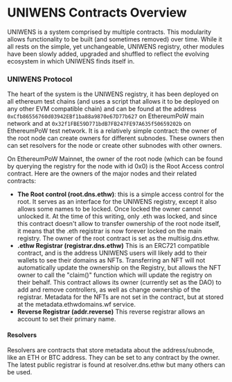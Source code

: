 # UNIWENS Contracts Overview

UNIWENS is a system comprised by multiple contracts. This modularity allows functionality to be built (and sometimes removed) over time. While it all rests on the simple, yet unchangeable, UNIWENS registry, other modules have been slowly added, upgraded and shuffled to reflect the evolving ecosystem in which UNIWENS finds itself in.

### UNIWENS Protocol

The heart of the system is the UNIWENS registry, it has been deployed on all ethereum test chains (and uses a script that allows it to be deployed on any other EVM compatible chain) and can be found at the address `0xCfb86556760d03942EBf1ba88a9870e67D77b627` on EthereumPoW main network and at `0x32f1FBE59D771bdB7FB247FE97A635f50659202b` on EthereumPoW test network. It is a relatively simple contract: the owner of the root node can create owners for different subnodes. These owners then can set resolvers for the node or create other subnodes with other owners.

On EthereumPoW Mainnet, the owner of the root node (which can be found by querying the registry for the node with id 0x0) is the Root Access control contract. Here are the owners of the major nodes and their related contracts:

* **The Root control (root.dns.ethw)**: this is a simple access control for the root. It serves as an interface for the UNIWENS registry, except it also allows some names to be locked. Once locked the owner cannot unlocked it. At the time of this writing, only .eth was locked, and since this contract doesn't allow to transfer ownership of the root node itself, it means that the .eth registrar is now forever locked on the main registry. The owner of the root contract is set as the multisig.dns.ethw.
* **.ethw Registrar (registrar.dns.ethw)** This is an ERC721 compatible contract, and is the address UNIWENS users will likely add to their wallets to see their domains as NFTs. Transferring an NFT will not automatically update the ownership on the Registry, but allows the NFT owner to call the "claim()" function which will update the registry on their behalf. This contract allows its owner (currently set as the DAO) to add and remove controllers, as well as change ownership of the registrar. Metadata for the NFTs are not set in the contract, but at stored at the metadata.ethwdomains.wf service.
* **Reverse Registrar (addr.reverse)** This reverse registrar allows an account to set their primary name.

#### Resolvers

Resolvers are contracts that store metadata about the address/subnode, like an ETH or BTC address. They can be set to any contract by the owner. The latest public registrar is found at resolver.dns.ethw but many others can be used.
